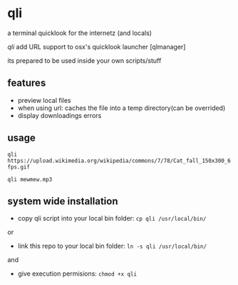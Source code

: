 # qli
a terminal quicklook for the internetz (and locals)

*qli* add URL support to osx's quicklook launcher [qlmanager]

its prepared to be used inside your own scripts/stuff

## features
- preview local files
- when using url: caches the file into a temp directory(can be overrided)
- display downloadings errors

## usage
`qli https://upload.wikimedia.org/wikipedia/commons/7/78/Cat_fall_150x300_6fps.gif`

`qli mewmew.mp3`

## system wide installation
- copy qli script into your local bin folder: ``cp qli /usr/local/bin/``

or

- link this repo to your local bin folder: ``ln -s qli /usr/local/bin/``

and
- give execution permisions: ``chmod +x qli``

[from_fitnr]: http://fitnr.com/showing-a-bash-spinner.html
